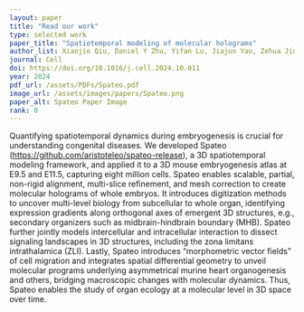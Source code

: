 ```yaml
---
layout: paper
title: "Read our work"
type: selected work
paper_title: "Spatiotemporal modeling of molecular holograms"
author_list: Xiaojie Qiu, Daniel Y Zhu, Yifan Lu, Jiajun Yao, Zehua Jing, Kyung Hoi Min, Mengnan Cheng, Hailin Pan, Lulu Zuo, Samuel King, Qi Fang, Huiwen Zheng, Mingyue Wang, Shuai Wang, Qingquan Zhang, Sichao Yu, Sha Liao, Chao Liu, Xinchao Wu, Yiwei Lai, Shijie Hao, Zhewei Zhang, Liang Wu, Yong Zhang, Mei Li, Zhencheng Tu, Jinpei Lin, Zhuoxuan Yang, Yuxiang Li, Ying Gu, David Ellison, Yuancheng Ryan Lu, Qinan Hu, Yuhui Hu, Ao Chen, Longqi Liu, Jonathan S Weissman, Jiayi Ma, Xun Xu, Shiping Liu, Yinqi Bai
journal: Cell
doi: https://doi.org/10.1016/j.cell.2024.10.011
year: 2024
pdf_url: /assets/PDFs/Spateo.pdf
image_url: /assets/images/papers/Spateo.png
paper_alt: Spateo Paper Image
rank: 0
---
```


Quantifying spatiotemporal dynamics during embryogenesis is crucial for understanding congenital diseases. We developed Spateo (https://github.com/aristoteleo/spateo-release), a 3D spatiotemporal modeling framework, and applied it to a 3D mouse embryogenesis atlas at E9.5 and E11.5, capturing eight million cells. Spateo enables scalable, partial, non-rigid alignment, multi-slice refinement, and mesh correction to create molecular holograms of whole embryos. It introduces digitization methods to uncover multi-level biology from subcellular to whole organ, identifying expression gradients along orthogonal axes of emergent 3D structures, e.g., secondary organizers such as midbrain-hindbrain boundary (MHB). Spateo further jointly models intercellular and intracellular interaction to dissect signaling landscapes in 3D structures, including the zona limitans intrathalamica (ZLI). Lastly, Spateo introduces “morphometric vector fields” of cell migration and integrates spatial differential geometry to unveil molecular programs underlying asymmetrical murine heart organogenesis and others, bridging macroscopic changes with molecular dynamics. Thus, Spateo enables the study of organ ecology at a molecular level in 3D space over time.
